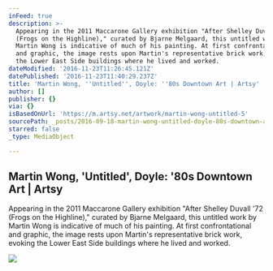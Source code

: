 ```yaml
---
inFeed: true
description: >-
  Appearing in the 2011 Maccarone Gallery exhibition "After Shelley Duvall '72
  (Frogs on the Highline)," curated by Bjarne Melgaard, this untitled work by
  Martin Wong is indicative of much of his painting. At first confrontational
  and graphic, the image rests upon Martin's representative brick work, evoking
  the Lower East Side buildings where he lived and worked.
dateModified: '2016-11-23T11:26:45.121Z'
datePublished: '2016-11-23T11:40:29.237Z'
title: 'Martin Wong, ''Untitled'', Doyle: ''80s Downtown Art | Artsy'
author: []
publisher: {}
via: {}
isBasedOnUrl: 'https://m.artsy.net/artwork/martin-wong-untitled-5'
sourcePath: _posts/2016-09-18-martin-wong-untitled-doyle-80s-downtown-art-or-artsy.md
starred: false
_type: MediaObject

---
```

<article style=""><h1>Martin Wong, 'Untitled', Doyle: '80s Downtown Art | Artsy</h1><p>Appearing in the 2011 Maccarone Gallery exhibition "After Shelley Duvall '72 (Frogs on the Highline)," curated by Bjarne Melgaard, this untitled work by Martin Wong is indicative of much of his painting. At first confrontational and graphic, the image rests upon Martin's representative brick work, evoking the Lower East Side buildings where he lived and worked.</p><img src="https://d32dm0rphc51dk.cloudfront.net/KZX6M2nEJRuEtjn4Ds51PA/normalized.jpg" /></article>